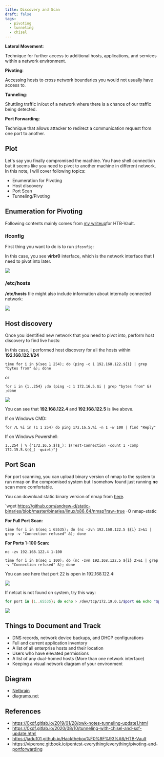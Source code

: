 ```yaml
---
title: Discovery and Scan
draft: false
tags:
  - pivoting
  - tunneling
  - chisel
---
```


**Lateral Movement**:

Technique for further access to additional hosts, applications, and services within a network environment. 

**Pivoting**:

Accessing hosts to cross network boundaries you would not usually have access to. 

**Tunneling**:

Shuttling traffic in/out of a network where there is a chance of our traffic being detected. 


**Port Forwarding**: 

Technique that allows attacker to redirect a communication request from one port to another. 




## Plot

Let's say you finally compromised the machine. You have shell connection but it seems like you need to pivot to another machine in different network. In this note, I will cover following topics:

- Enumeration for Pivoting
- Host discovery
- Port Scan
- Tunneling/Pivoting

## Enumeration for Pivoting
Following contents mainly comes from [my writeup](https://jadu101.github.io/Hackthebox%F0%9F%93%A6/HTB-Vault#pivoting-daveubuntu-to-davedns)for HTB-Vault.

### ifconfig
First thing you want to do is to run `ifconfig`:

In this case, you see **virbr0** interface, which is the network interface that I need to pivot into later. 

![](https://i.imgur.com/Vf9Xv28.png)

### /etc/hosts
**/etc/hosts** file might also include information about internally connected network:

![](https://i.imgur.com/80R0Y3G.png)


## Host discovery

Once you identified new network that you need to pivot into, perform host discovery to find live hosts:

In this case, I performed host discovery for all the hosts within **192.168.122.1/24**

`time for i in $(seq 1 254); do (ping -c 1 192.168.122.${i} | grep "bytes from" &); done`

or 

`for i in {1..254} ;do (ping -c 1 172.16.5.$i | grep "bytes from" &) ;done`


![](https://i.imgur.com/rYmyDm5.png)

You can see that **192.168.122.4** and **192.168.122.5** is live above.


If on Windows CMD:

`for /L %i in (1 1 254) do ping 172.16.5.%i -n 1 -w 100 | find "Reply"`

If on Windows Powershell:

`1..254 | % {"172.16.5.$($_): $(Test-Connection -count 1 -comp 172.15.5.$($_) -quiet)"}`

## Port Scan
For port scanning, you can upload binary version of nmap to the system to run nmap on the compromised system but I somehow found just running **nc** scan more comfortable.

You can download static binary version of nmap from [here](https://github.com/andrew-d/static-binaries/blob/master/binaries/linux/x86_64/nmap).

`wget https://github.com/andrew-d/static-binaries/blob/master/binaries/linux/x86_64/nmap?raw=true -O nmap-static

**For Full Port Scan:**

`time for i in $(seq 1 65535); do (nc -zvn 192.168.122.5 ${i} 2>&1 | grep -v "Connection refused" &); done`

**For Ports 1-100 Scan:**

`nc -zv 192.168.122.4 1-100`

`time for i in $(seq 1 100); do (nc -zvn 192.168.122.5 ${i} 2>&1 | grep -v "Connection refused" &); done`

You can see here that port 22 is open in 192.168.122.4:

![](https://i.imgur.com/hth0q73.png)

If netcat is not found on system, try this way:


```bash
for port in {1..65535}; do echo > /dev/tcp/172.19.0.1/$port && echo "$port open"; done 2>/dev/null           
```

![](https://i.imgur.com/fiQtWb0.png)


## Things to Document and Track

- DNS records, network device backups, and DHCP configurations
- Full and current application inventory
- A list of all enterprise hosts and their location
- Users who have elevated permissions
- A list of any dual-homed hosts (More than one network interface)
- Keeping a visual network diagram of your environment

## Diagram

- [Netbrain](https://www.netbraintech.com/)
- [diagrams.net](https://app.diagrams.net/)


## References
- https://0xdf.gitlab.io/2019/01/28/pwk-notes-tunneling-update1.html
- https://0xdf.gitlab.io/2020/08/10/tunneling-with-chisel-and-ssf-update.html
- https://jadu101.github.io/Hackthebox%F0%9F%93%A6/HTB-Vault
- https://viperone.gitbook.io/pentest-everything/everything/pivoting-and-portforwarding